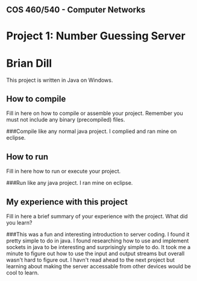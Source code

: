 ## COS 460/540 - Computer Networks
# Project 1: Number Guessing Server

# Brian Dill

This project is written in Java on Windows.

## How to compile

Fill in here on how to compile or assemble your project. Remember you must not
include any binary (precompiled) files.

###Compile like any normal java project. I complied and ran mine on eclipse. 

## How to run

Fill in here how to run or execute your project.

###Run like any java project. I ran mine on eclipse.

## My experience with this project

Fill in here a brief summary of your experience with the project. What did you
learn?

###This was a fun and interesting introduction to server coding. I found it pretty simple to do
in java. I found researching how to use and implement sockets in java to be interesting and
surprisingly simple to do. It took me a minute to figure out how to use the input and output streams
but overall wasn't hard to figure out. I havn't read ahead to the next project but learning about
making the server accessable from other devices would be cool to learn. 
